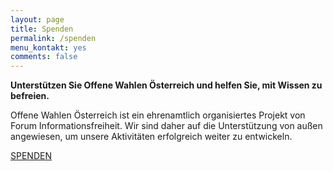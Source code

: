 ```yaml
---
layout: page
title: Spenden
permalink: /spenden
menu_kontakt: yes
comments: false
---
```


**Unterstützen Sie Offene Wahlen Österreich und helfen Sie, mit Wissen zu befreien.**

Offene Wahlen Österreich ist ein ehrenamtlich organisiertes Projekt von Forum Informationsfreiheit. Wir sind daher auf die Unterstützung von außen angewiesen, um unsere Aktivitäten erfolgreich weiter zu entwickeln.

<a href="https://fragdenstaat.at/spenden/" class="button-primary col-xs-12 col-sm-8 col-sm-offset-2">SPENDEN</a>

